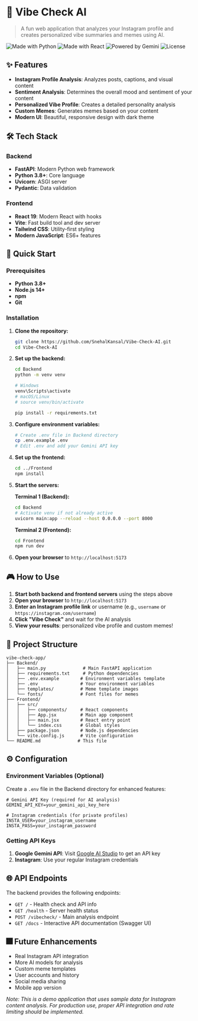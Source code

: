 # 🎯 Vibe Check AI

> A fun web application that analyzes your Instagram profile and creates personalized vibe summaries and memes using AI.

![Made with Python](https://img.shields.io/badge/Made%20with-Python-blue)
![Made with React](https://img.shields.io/badge/Made%20with-React-61dafb)
![Powered by Gemini](https://img.shields.io/badge/Powered%20by-Gemini%20AI-orange)
![License](https://img.shields.io/badge/License-MIT-green)

## ✨ Features

- **Instagram Profile Analysis**: Analyzes posts, captions, and visual content
- **Sentiment Analysis**: Determines the overall mood and sentiment of your content
- **Personalized Vibe Profile**: Creates a detailed personality analysis
- **Custom Memes**: Generates memes based on your content
- **Modern UI**: Beautiful, responsive design with dark theme

## 🛠️ Tech Stack

### Backend
- **FastAPI**: Modern Python web framework
- **Python 3.8+**: Core language
- **Uvicorn**: ASGI server
- **Pydantic**: Data validation

### Frontend  
- **React 19**: Modern React with hooks
- **Vite**: Fast build tool and dev server
- **Tailwind CSS**: Utility-first styling
- **Modern JavaScript**: ES6+ features

## 🚀 Quick Start

### Prerequisites

- **Python 3.8+**
- **Node.js 14+**
- **npm**
- **Git**

### Installation

1. **Clone the repository:**
   ```bash
   git clone https://github.com/SnehalKansal/Vibe-Check-AI.git
   cd Vibe-Check-AI
   ```

2. **Set up the backend:**
   ```bash
   cd Backend
   python -m venv venv
   
   # Windows
   venv\Scripts\activate
   # macOS/Linux
   # source venv/bin/activate
   
   pip install -r requirements.txt
   ```

3. **Configure environment variables:**
   ```bash
   # Create .env file in Backend directory
   cp .env.example .env
   # Edit .env and add your Gemini API key
   ```

4. **Set up the frontend:**
   ```bash
   cd ../Frontend
   npm install
   ```

5. **Start the servers:**
   
   **Terminal 1 (Backend):**
   ```bash
   cd Backend
   # Activate venv if not already active
   uvicorn main:app --reload --host 0.0.0.0 --port 8000
   ```
   
   **Terminal 2 (Frontend):**
   ```bash
   cd Frontend
   npm run dev
   ```

6. **Open your browser** to `http://localhost:5173`

## 🎮 How to Use

1. **Start both backend and frontend servers** using the steps above
2. **Open your browser** to `http://localhost:5173`
3. **Enter an Instagram profile link** or username (e.g., `username` or `https://instagram.com/username`)
5. **Click "Vibe Check"** and wait for the AI analysis
6. **View your results**: personalized vibe profile and custom memes!

## 📁 Project Structure

```
vibe-check-app/
├── Backend/
│   ├── main.py              # Main FastAPI application
│   ├── requirements.txt     # Python dependencies
│   ├── .env.example        # Environment variables template
│   ├── .env                # Your environment variables
│   ├── templates/          # Meme template images
│   └── fonts/              # Font files for memes
├── Frontend/
│   ├── src/
│   │   ├── components/     # React components
│   │   ├── App.jsx         # Main app component
│   │   ├── main.jsx        # React entry point
│   │   └── index.css       # Global styles
│   ├── package.json        # Node.js dependencies
│   └── vite.config.js      # Vite configuration
└── README.md              # This file
```

## ⚙️ Configuration

### Environment Variables (Optional)

Create a `.env` file in the Backend directory for enhanced features:

```env
# Gemini API Key (required for AI analysis)
GEMINI_API_KEY=your_gemini_api_key_here

# Instagram credentials (for private profiles)
INSTA_USER=your_instagram_username
INSTA_PASS=your_instagram_password

```

### Getting API Keys

1. **Google Gemini API**: Visit [Google AI Studio](https://aistudio.google.com/app/apikey) to get an API key
3. **Instagram**: Use your regular Instagram credentials

## 🌐 API Endpoints

The backend provides the following endpoints:

- `GET /` - Health check and API info
- `GET /health` - Server health status  
- `POST /vibecheck/` - Main analysis endpoint
- `GET /docs` - Interactive API documentation (Swagger UI)



## 🎆 Future Enhancements

- Real Instagram API integration
- More AI models for analysis
- Custom meme templates
- User accounts and history
- Social media sharing
- Mobile app version

*Note: This is a demo application that uses sample data for Instagram content analysis. For production use, proper API integration and rate limiting should be implemented.*
